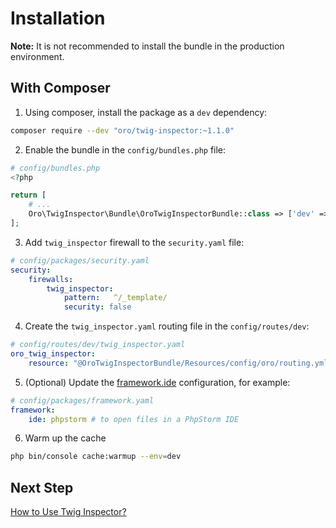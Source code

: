 # Installation

**Note:** It is not recommended to install the bundle in the production environment.

## With Composer
1. Using composer, install the package as a `dev` dependency:
```bash
composer require --dev "oro/twig-inspector:~1.1.0"
```

2. Enable the bundle in the `config/bundles.php` file:
```php
# config/bundles.php
<?php

return [
    # ...
    Oro\TwigInspector\Bundle\OroTwigInspectorBundle::class => ['dev' => true]
];
```

3. Add `twig_inspector` firewall to the `security.yaml` file:
```yaml
# config/packages/security.yaml
security:
    firewalls:
        twig_inspector:
            pattern:   ^/_template/
            security: false
```
4. Create the `twig_inspector.yaml` routing file in the `config/routes/dev`:
```yaml
# config/routes/dev/twig_inspector.yaml
oro_twig_inspector:
    resource: "@OroTwigInspectorBundle/Resources/config/oro/routing.yml"
```

5. (Optional) Update the [framework.ide](https://symfony.com/doc/current/reference/configuration/framework.html#ide) configuration, for example:
```yaml
# config/packages/framework.yaml
framework:
    ide: phpstorm # to open files in a PhpStorm IDE
```

6. Warm up the cache
```bash
php bin/console cache:warmup --env=dev
```
## Next Step
[How to Use Twig Inspector?](./usage.md)
